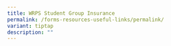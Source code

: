 ```yaml
---
title: WRPS Student Group Insurance
permalink: /forms-resources-useful-links/permalink/
variant: tiptap
description: ""
---
```

